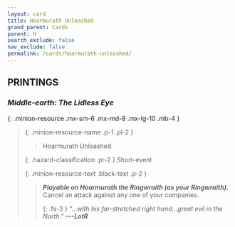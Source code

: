 ```yaml
---
layout: card
title: Hoarmurath Unleashed
grand_parent: Cards
parent: H
search_exclude: false
nav_exclude: false
permalink: /cards/hoarmurath-unleashed/
---
```


## PRINTINGS


### _Middle-earth: The Lidless Eye_

{: .minion-resource .mx-sm-6 .mx-md-8 .mx-lg-10 .mb-4 }
> {: .minion-resource-name .p-1 .pl-2 }
> > <div class="hazard-mp"></div>
> > <div class="card-name">Hoarmurath Unleashed</div>
>
> {: .hazard-classification .pr-2 }
> Short-event
>
> {: .minion-resource-text .black-text .p-2 }
> > ***Playable on Hoarmurath the Ringwraith (as your Ringwraith).*** Cancel an attack against any one of your companies. 
> > 
> > {: .fs-3 } 
> > _“...with his far-stretched right hand...great evil in the North."_ ***---&#65279;LotR*** 
> 
